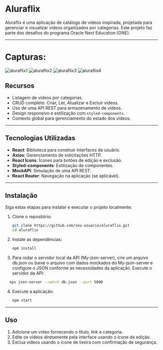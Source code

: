 # Aluraflix

Aluraflix é uma aplicação de catálogo de vídeos inspirada, projetada para gerenciar e visualizar vídeos organizados por categorias. Este projeto faz parte dos desafios do programa Oracle Next Education (ONE).

---

# Capturas:
![aluraflix1](https://github.com/user-attachments/assets/d8ea1a99-e28f-4faa-8622-82096f29351f)
![aluraflix2](https://github.com/user-attachments/assets/8c18f302-65a8-4bbf-918f-481dedbd94d3)
![aluraflix3](https://github.com/user-attachments/assets/6c1fcabd-5446-4526-adf2-99c7d52da090)
![aluraflix4](https://github.com/user-attachments/assets/71e19f4e-4815-49e8-83f2-dc2ab96d87b9)


## **Recursos**
- Listagem de vídeos por categorias.
- CRUD completo: Criar, Ler, Atualizar e Excluir vídeos.
- Uso de uma API REST para armazenamento de vídeos.
- Design responsivo e estilização com `styled-components`.
- Contexto global para gerenciamento do estado dos vídeos.

---

## **Tecnologias Utilizadas**
- **React**: Biblioteca para construir interfaces de usuário.
- **Axios**: Gerenciamento de solicitações HTTP.
- **React Icons**: Ícones para botões de edição e exclusão.
- **Styled-components**: Estilização de componentes.
- **MockAPI**: Simulação de uma API REST.
- **React Router**: Navegação na aplicação (se aplicável).

---

## **Instalação**
Siga estas etapas para instalar e executar o projeto localmente:

1. Clone o repositório:
   ```bash
   git clone https://github.com/seu-usuario/aluraflix.git
   cd aluraflix
   ```

2. Instale as dependências:
   ```bash
   npm install
   ```
3. Para rodar o servidor local da API (My-json-server), crie um arquivo db.json ou baixe o arquivo com dados mockados do My-json-server e configure o JSON conforme as necessidades da aplicação.
Execute o servidor da API:
 ```bash
   npx json-server --watch db.json --port 5000
   ```

4. Execute a aplicação:
   ```bash
   npm start
   ```

---

## **Uso**
1. Adicione um vídeo fornecendo o título, link e categoria.
2. Edite os vídeos diretamente pela interface usando o ícone de edição.
3. Exclua vídeos usando o ícone de lixeira com confirmação de segurança.



